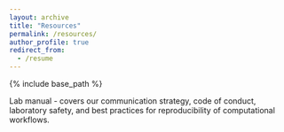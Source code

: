 ```yaml
---
layout: archive
title: "Resources"
permalink: /resources/
author_profile: true
redirect_from:
  - /resume
---
```


{% include base_path %}

<div class="wordwrap">Lab manual  <a href="https://jgrembi.github.io/lab-manual"></a> - covers our communication strategy, code of conduct, laboratory safety, and best practices for reproducibility of computational workflows.


